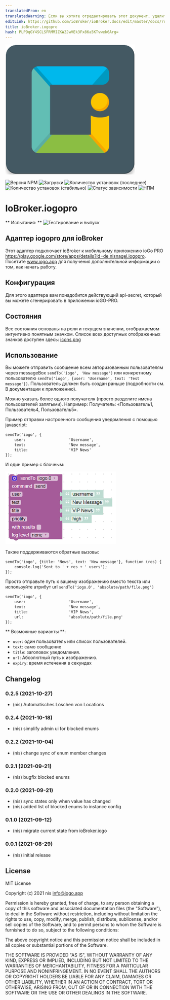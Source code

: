 ```yaml
---
translatedFrom: en
translatedWarning: Если вы хотите отредактировать этот документ, удалите поле «translationFrom», в противном случае этот документ будет снова автоматически переведен
editLink: https://github.com/ioBroker/ioBroker.docs/edit/master/docs/ru/adapterref/iobroker.iogopro/README.md
title: ioBroker.iogopro
hash: PLPDqGY4SCLSFRMMIZKWZJwVEk3Fx86a5KTvwek6Arg=
---
```

![Логотип](../../../en/adapterref/iobroker.iogopro/admin/iogopro.png)

![Версия NPM](https://img.shields.io/npm/v/iobroker.iogopro.svg)
![Загрузки](https://img.shields.io/npm/dm/iobroker.iogopro.svg)
![Количество установок (последнее)](https://iobroker.live/badges/iogopro-installed.svg)
![Количество установок (стабильно)](https://iobroker.live/badges/iogopro-stable.svg)
![Статус зависимости](https://img.shields.io/david/nisiode/iobroker.iogopro.svg)
![НПМ](https://nodei.co/npm/iobroker.iogopro.png?downloads=true)

# IoBroker.iogopro
** Испытания: ** ![Тестирование и выпуск](https://github.com/nisiode/ioBroker.iogopro/workflows/Test%20and%20Release/badge.svg)

## Адаптер iogopro для ioBroker
Этот адаптер подключает ioBroker к мобильному приложению ioGo PRO https://play.google.com/store/apps/details?id=de.nisnagel.iogopro.
Посетите www.iogo.app для получения дополнительной информации о том, как начать работу.

## Конфигурация
Для этого адаптера вам понадобится действующий api-secret, который вы можете сгенерировать в приложении ioGO-PRO.

## Состояния
Все состояния основаны на роли и текущем значении, отображаемом интуитивно понятным значком.
Список всех доступных отображенных значков доступен здесь: [icons.png](https://github.com/nisiode/ioBroker.iogopro/blob/342d92454401fdf93f6ebae0e6a12ccef68ee1b5/img/icons.png)

## Использование
Вы можете отправить сообщение всем авторизованным пользователям через messageBox `sendTo('iogo', 'New message')` или конкретному пользователю `sendTo('iogo', {user: 'Username', text: 'Test message'})`.
Пользователь должен быть создан раньше (подробности см. В документации к приложению).

Можно указать более одного получателя (просто разделите имена пользователей запятыми). Например: Получатель: «Пользователь1, Пользователь4, Пользователь5».

Пример отправки настроенного сообщения уведомления с помощью javascript:

```
sendTo('iogo', {
    user:                   'Username',
    text:                   'New message',
    title:                  'VIP News'
});
```

И один пример с блочным:

![блочно](../../../en/adapterref/iobroker.iogopro/img/blockly.png)

Также поддерживаются обратные вызовы:

```
sendTo('iogo', {title: 'News', text: 'New message'}, function (res) {
    console.log('Sent to ' + res + ' users');
});
```

Просто отправьте путь к вашему изображению вместо текста или используйте атрибут url `sendTo('iogo.0', 'absolute/path/file.png')`

```
sendTo('iogo', {
    user:                   'Username',
    text:                   'New message',
    title:                  'VIP News',
    url:                    'absolute/path/file.png'
});
```

** Возможные варианты **:

- `user`: один пользователь или список пользователей.
- `text`: само сообщение
- `title`: заголовок уведомления.
- `url`: Абсолютный путь к изображению.
- `expiry`: время истечения в секундах

## Changelog
<!--
	Placeholder for the next version (at the beginning of the line):
	### **WORK IN PROGRESS**
-->

### 0.2.5 (2021-10-27)
* (nis) Automatisches Löschen von Locations

### 0.2.4 (2021-10-18)
* (nis) simplify admin ui for blocked enums

### 0.2.2 (2021-10-04)
* (nis) change sync of enum member changes

### 0.2.1 (2021-09-21)
* (nis) bugfix blocked enums

### 0.2.0 (2021-09-21)
* (nis) sync states only when value has changed
* (nis) added list of blocked enums to instance config

### 0.1.0 (2021-09-12)
* (nis) migrate current state from ioBroker.iogo

### 0.0.1 (2021-08-29)
* (nis) initial release

## License
MIT License

Copyright (c) 2021 nis <info@iogo.app>

Permission is hereby granted, free of charge, to any person obtaining a copy
of this software and associated documentation files (the "Software"), to deal
in the Software without restriction, including without limitation the rights
to use, copy, modify, merge, publish, distribute, sublicense, and/or sell
copies of the Software, and to permit persons to whom the Software is
furnished to do so, subject to the following conditions:

The above copyright notice and this permission notice shall be included in all
copies or substantial portions of the Software.

THE SOFTWARE IS PROVIDED "AS IS", WITHOUT WARRANTY OF ANY KIND, EXPRESS OR
IMPLIED, INCLUDING BUT NOT LIMITED TO THE WARRANTIES OF MERCHANTABILITY,
FITNESS FOR A PARTICULAR PURPOSE AND NONINFRINGEMENT. IN NO EVENT SHALL THE
AUTHORS OR COPYRIGHT HOLDERS BE LIABLE FOR ANY CLAIM, DAMAGES OR OTHER
LIABILITY, WHETHER IN AN ACTION OF CONTRACT, TORT OR OTHERWISE, ARISING FROM,
OUT OF OR IN CONNECTION WITH THE SOFTWARE OR THE USE OR OTHER DEALINGS IN THE
SOFTWARE.